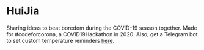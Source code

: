 # HuiJia
Sharing ideas to beat boredom during the COVID-19 season together. Made for #codeforcorona, a COVID19Hackathon in 2020.
Also, get a Telegram bot to set custom temperature reminders [here](https://t.me/tempusubot).